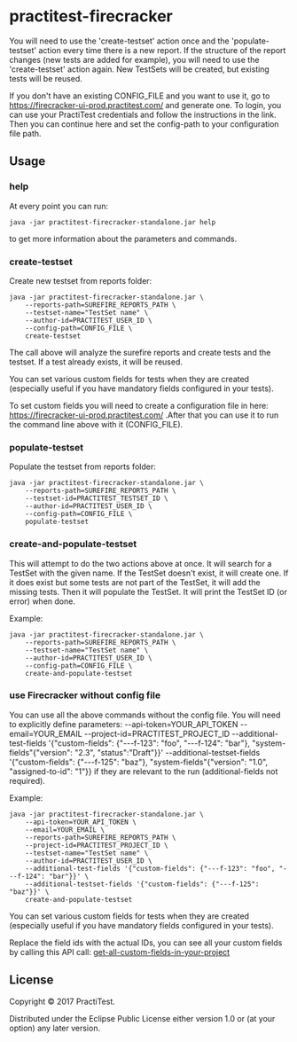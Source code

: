 # practitest-firecracker

You will need to use the 'create-testset' action once and the 'populate-testset' action every time there is a new report.
If the structure of the report changes (new tests are added for example), you will need to use the 'create-testset' action again. New TestSets will be created, but existing tests will be reused.

If you don't have an existing CONFIG_FILE and you want to use it, go to https://firecracker-ui-prod.practitest.com/ and generate one.
To login, you can use your PractiTest credentials and follow the instructions in the link. Then you can continue here and set the config-path to your configuration file path.
## Usage

### help

At every point you can run:

``` shell
java -jar practitest-firecracker-standalone.jar help
```
to get more information about the parameters and commands.

### create-testset

Create new testset from reports folder:

``` shell
java -jar practitest-firecracker-standalone.jar \
    --reports-path=SUREFIRE_REPORTS_PATH \
    --testset-name="TestSet name" \
    --author-id=PRACTITEST_USER_ID \
    --config-path=CONFIG_FILE \
    create-testset
```

The call above will analyze the surefire reports and create tests and the testset. If a test already exists, it will be reused.

You can set various custom fields for tests when they are created (especially useful if you have mandatory fields configured in your tests).

To set custom fields you will need to create a configuration file in here: https://firecracker-ui-prod.practitest.com/ .After that you can use it to run the command line above with it (CONFIG_FILE).

### populate-testset
Populate the testset from reports folder:

``` shell
java -jar practitest-firecracker-standalone.jar \
    --reports-path=SUREFIRE_REPORTS_PATH \
    --testset-id=PRACTITEST_TESTSET_ID \
    --author-id=PRACTITEST_USER_ID \
    --config-path=CONFIG_FILE \
    populate-testset
```

### create-and-populate-testset

This will attempt to do the two actions above at once. It will search for a TestSet with the given name. If the TestSet doesn't exist, it will create one. If it does exist but some tests are not part of the TestSet, it will add the missing tests. Then it will populate the TestSet. It will print the TestSet ID (or error) when done.

Example:

``` shell
java -jar practitest-firecracker-standalone.jar \
    --reports-path=SUREFIRE_REPORTS_PATH \
    --testset-name="TestSet name" \
    --author-id=PRACTITEST_USER_ID \
    --config-path=CONFIG_FILE \
    create-and-populate-testset
```
### use Firecracker without config file

You can use all the above commands without the config file. You will need to explicitly define
parameters:
--api-token=YOUR_API_TOKEN
--email=YOUR_EMAIL
--project-id=PRACTITEST_PROJECT_ID
--additional-test-fields '{"custom-fields": {"---f-123": "foo", "---f-124": "bar"}, "system-fields"{"version": "2.3", "status":"Draft"}}'
--additional-testset-fields '{"custom-fields": {"---f-125": "baz"}, "system-fields"{"version": "1.0", "assigned-to-id": "1"}}
if they are relevant to the run (additional-fields not required).


Example:

``` shell
java -jar practitest-firecracker-standalone.jar \
    --api-token=YOUR_API_TOKEN \
    --email=YOUR_EMAIL \
    --reports-path=SUREFIRE_REPORTS_PATH \
    --project-id=PRACTITEST_PROJECT_ID \
    --testset-name="TestSet name" \
    --author-id=PRACTITEST_USER_ID \
    --additional-test-fields '{"custom-fields": {"---f-123": "foo", "---f-124": "bar"}}' \
    --additional-testset-fields '{"custom-fields": {"---f-125": "baz"}}' \
    create-and-populate-testset
```

You can set various custom fields for tests when they are created (especially useful if you have mandatory fields configured in your tests).

Replace the field ids with the actual IDs, you can see all your custom fields by calling this API call: [get-all-custom-fields-in-your-project](https://www.practitest.com/api-v2/#get-all-custom-fields-in-your-project)

## License

Copyright © 2017 PractiTest.

Distributed under the Eclipse Public License either version 1.0 or (at
your option) any later version.
